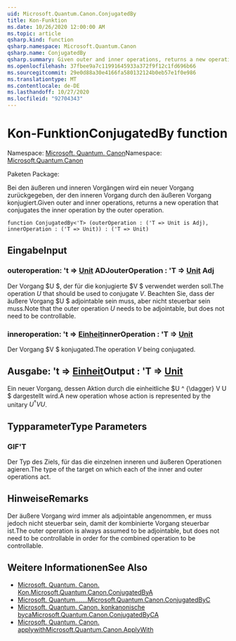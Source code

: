 ```yaml
---
uid: Microsoft.Quantum.Canon.ConjugatedBy
title: Kon-Funktion
ms.date: 10/26/2020 12:00:00 AM
ms.topic: article
qsharp.kind: function
qsharp.namespace: Microsoft.Quantum.Canon
qsharp.name: ConjugatedBy
qsharp.summary: Given outer and inner operations, returns a new operation that conjugates the inner operation by the outer operation.
ms.openlocfilehash: 37fbee9a7c11991645933a372f9f12c1fd696b66
ms.sourcegitcommit: 29e0d88a30e4166fa580132124b0eb57e1f0e986
ms.translationtype: MT
ms.contentlocale: de-DE
ms.lasthandoff: 10/27/2020
ms.locfileid: "92704343"
---
```

# <a name="conjugatedby-function"></a><span data-ttu-id="3f75e-102">Kon-Funktion</span><span class="sxs-lookup"><span data-stu-id="3f75e-102">ConjugatedBy function</span></span>

<span data-ttu-id="3f75e-103">Namespace: [Microsoft. Quantum. Canon](xref:Microsoft.Quantum.Canon)</span><span class="sxs-lookup"><span data-stu-id="3f75e-103">Namespace: [Microsoft.Quantum.Canon](xref:Microsoft.Quantum.Canon)</span></span>

<span data-ttu-id="3f75e-104">Paketen [](https://nuget.org/packages/)</span><span class="sxs-lookup"><span data-stu-id="3f75e-104">Package: [](https://nuget.org/packages/)</span></span>


<span data-ttu-id="3f75e-105">Bei den äußeren und inneren Vorgängen wird ein neuer Vorgang zurückgegeben, der den inneren Vorgang durch den äußeren Vorgang konjugiert.</span><span class="sxs-lookup"><span data-stu-id="3f75e-105">Given outer and inner operations, returns a new operation that conjugates the inner operation by the outer operation.</span></span>

```qsharp
function ConjugatedBy<'T> (outerOperation : ('T => Unit is Adj), innerOperation : ('T => Unit)) : ('T => Unit)
```


## <a name="input"></a><span data-ttu-id="3f75e-106">Eingabe</span><span class="sxs-lookup"><span data-stu-id="3f75e-106">Input</span></span>

### <a name="outeroperation--t--unit-adj"></a><span data-ttu-id="3f75e-107">outeroperation: 't => [Unit](xref:microsoft.quantum.lang-ref.unit) ADJ</span><span class="sxs-lookup"><span data-stu-id="3f75e-107">outerOperation : 'T => [Unit](xref:microsoft.quantum.lang-ref.unit) Adj</span></span>

<span data-ttu-id="3f75e-108">Der Vorgang $U $, der für die konjugierte $V $ verwendet werden soll.</span><span class="sxs-lookup"><span data-stu-id="3f75e-108">The operation $U$ that should be used to conjugate $V$.</span></span> <span data-ttu-id="3f75e-109">Beachten Sie, dass der äußere Vorgang $U $ adjointable sein muss, aber nicht steuerbar sein muss.</span><span class="sxs-lookup"><span data-stu-id="3f75e-109">Note that the outer operation $U$ needs to be adjointable, but does not need to be controllable.</span></span>


### <a name="inneroperation--t--unit"></a><span data-ttu-id="3f75e-110">inneroperation: 't => [Einheit](xref:microsoft.quantum.lang-ref.unit)</span><span class="sxs-lookup"><span data-stu-id="3f75e-110">innerOperation : 'T => [Unit](xref:microsoft.quantum.lang-ref.unit)</span></span> 

<span data-ttu-id="3f75e-111">Der Vorgang $V $ konjugated.</span><span class="sxs-lookup"><span data-stu-id="3f75e-111">The operation $V$ being conjugated.</span></span>



## <a name="output--t--unit"></a><span data-ttu-id="3f75e-112">Ausgabe: 't => [Einheit](xref:microsoft.quantum.lang-ref.unit)</span><span class="sxs-lookup"><span data-stu-id="3f75e-112">Output : 'T => [Unit](xref:microsoft.quantum.lang-ref.unit)</span></span> 

<span data-ttu-id="3f75e-113">Ein neuer Vorgang, dessen Aktion durch die einheitliche $U ^ {\dagger} V U $ dargestellt wird.</span><span class="sxs-lookup"><span data-stu-id="3f75e-113">A new operation whose action is represented by the unitary $U^{\dagger} V U$.</span></span>

## <a name="type-parameters"></a><span data-ttu-id="3f75e-114">Typparameter</span><span class="sxs-lookup"><span data-stu-id="3f75e-114">Type Parameters</span></span>

### <a name="t"></a><span data-ttu-id="3f75e-115">GIF</span><span class="sxs-lookup"><span data-stu-id="3f75e-115">'T</span></span>

<span data-ttu-id="3f75e-116">Der Typ des Ziels, für das die einzelnen inneren und äußeren Operationen agieren.</span><span class="sxs-lookup"><span data-stu-id="3f75e-116">The type of the target on which each of the inner and outer operations act.</span></span>

## <a name="remarks"></a><span data-ttu-id="3f75e-117">Hinweise</span><span class="sxs-lookup"><span data-stu-id="3f75e-117">Remarks</span></span>

<span data-ttu-id="3f75e-118">Der äußere Vorgang wird immer als adjointable angenommen, er muss jedoch nicht steuerbar sein, damit der kombinierte Vorgang steuerbar ist.</span><span class="sxs-lookup"><span data-stu-id="3f75e-118">The outer operation is always assumed to be adjointable, but does not need to be controllable in order for the combined operation to be controllable.</span></span>

## <a name="see-also"></a><span data-ttu-id="3f75e-119">Weitere Informationen</span><span class="sxs-lookup"><span data-stu-id="3f75e-119">See Also</span></span>

- [<span data-ttu-id="3f75e-120">Microsoft. Quantum. Canon. Kon.</span><span class="sxs-lookup"><span data-stu-id="3f75e-120">Microsoft.Quantum.Canon.ConjugatedByA</span></span>](xref:Microsoft.Quantum.Canon.ConjugatedByA)
- [<span data-ttu-id="3f75e-121">Microsoft. Quantum.......</span><span class="sxs-lookup"><span data-stu-id="3f75e-121">Microsoft.Quantum.Canon.ConjugatedByC</span></span>](xref:Microsoft.Quantum.Canon.ConjugatedByC)
- [<span data-ttu-id="3f75e-122">Microsoft. Quantum. Canon. konkanonische byca</span><span class="sxs-lookup"><span data-stu-id="3f75e-122">Microsoft.Quantum.Canon.ConjugatedByCA</span></span>](xref:Microsoft.Quantum.Canon.ConjugatedByCA)
- [<span data-ttu-id="3f75e-123">Microsoft. Quantum. Canon. applywith</span><span class="sxs-lookup"><span data-stu-id="3f75e-123">Microsoft.Quantum.Canon.ApplyWith</span></span>](xref:Microsoft.Quantum.Canon.ApplyWith)